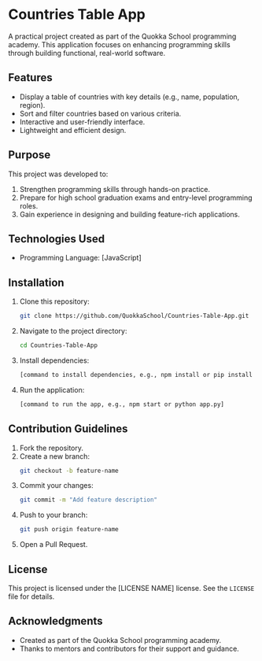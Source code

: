 # Countries Table App

A practical project created as part of the Quokka School programming academy. This application focuses on enhancing programming skills through building functional, real-world software.

## Features

- Display a table of countries with key details (e.g., name, population, region).
- Sort and filter countries based on various criteria.
- Interactive and user-friendly interface.
- Lightweight and efficient design.

## Purpose

This project was developed to:

1. Strengthen programming skills through hands-on practice.
2. Prepare for high school graduation exams and entry-level programming roles.
3. Gain experience in designing and building feature-rich applications.

## Technologies Used

- Programming Language: [JavaScript]

## Installation

1. Clone this repository:
   ```bash
   git clone https://github.com/QuokkaSchool/Countries-Table-App.git
   ```
2. Navigate to the project directory:
   ```bash
   cd Countries-Table-App
   ```
3. Install dependencies:
   ```bash
   [command to install dependencies, e.g., npm install or pip install -r requirements.txt]
   ```
4. Run the application:
   ```bash
   [command to run the app, e.g., npm start or python app.py]
   ```

## Contribution Guidelines

1. Fork the repository.
2. Create a new branch:
   ```bash
   git checkout -b feature-name
   ```
3. Commit your changes:
   ```bash
   git commit -m "Add feature description"
   ```
4. Push to your branch:
   ```bash
   git push origin feature-name
   ```
5. Open a Pull Request.

## License

This project is licensed under the [LICENSE NAME] license. See the `LICENSE` file for details.

## Acknowledgments

- Created as part of the Quokka School programming academy.
- Thanks to mentors and contributors for their support and guidance.
